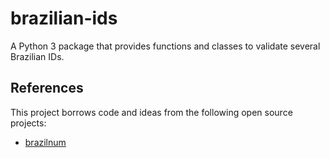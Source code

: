 # brazilian-ids

A Python 3 package that provides functions and classes to validate several Brazilian IDs.


## References

This project borrows code and ideas from the following open source projects:

- [brazilnum](https://github.com/poliquin/brazilnum)
